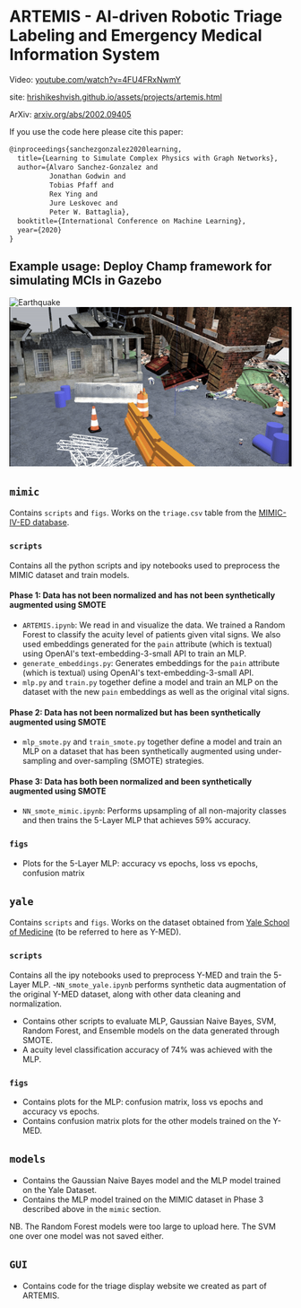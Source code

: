 # ARTEMIS - AI-driven Robotic Triage Labeling and Emergency Medical Information System

Video: [youtube.com/watch?v=4FU4FRxNwmY](https://www.youtube.com/watch?v=4FU4FRxNwmY)

site: [hrishikeshvish.github.io/assets/projects/artemis.html](https://hrishikeshvish.github.io/assets/projects/artemis.html)

ArXiv: [arxiv.org/abs/2002.09405](https://arxiv.org/abs/2002.09405)

If you use the code here please cite this paper:

    @inproceedings{sanchezgonzalez2020learning,
      title={Learning to Simulate Complex Physics with Graph Networks},
      author={Alvaro Sanchez-Gonzalez and
              Jonathan Godwin and
              Tobias Pfaff and
              Rex Ying and
              Jure Leskovec and
              Peter W. Battaglia},
      booktitle={International Conference on Machine Learning},
      year={2020}
    }


## Example usage: Deploy Champ framework for simulating MCIs in Gazebo

![Earthquake](demos/indoor.gif)
![Construction](demos/test2.gif)

## `mimic`
Contains `scripts` and `figs`. Works on the `triage.csv` table from the [MIMIC-IV-ED database](https://physionet.org/content/mimic-iv-ed/2.2/).

### `scripts`
Contains all the python scripts and ipy notebooks used to preprocess the MIMIC dataset and train models. 

#### Phase 1: Data has not been normalized and has not been synthetically augmented using SMOTE
- `ARTEMIS.ipynb`: We read in and visualize the data. We trained a Random Forest to classify the acuity level of patients given vital signs. We also used embeddings generated for the `pain` attribute (which is textual) using OpenAI's text-embedding-3-small API to train an MLP.
- `generate_embeddings.py`: Generates embeddings for the `pain` attribute (which is textual) using OpenAI's text-embedding-3-small API.
- `mlp.py` and `train.py` together define a model and train an MLP on the dataset with the new `pain` embeddings as well as the original vital signs.

#### Phase 2: Data has not been normalized but has been synthetically augmented using SMOTE
- `mlp_smote.py` and `train_smote.py` together define a model and train an MLP on a dataset that has been synthetically augmented using under-sampling and over-sampling (SMOTE) strategies.

#### Phase 3: Data has both been normalized and been synthetically augmented using SMOTE
- `NN_smote_mimic.ipynb`: Performs upsampling of all non-majority classes and then trains the 5-Layer MLP that achieves 59% accuracy.

### `figs`
- Plots for the 5-Layer MLP: accuracy vs epochs, loss vs epochs, confusion matrix

## `yale`
Contains `scripts` and `figs`. Works on the dataset obtained from [Yale School of Medicine](https://www.kaggle.com/datasets/maalona/hospital-triage-and-patient-history-data) (to be referred to here as Y-MED).

### `scripts`
Contains all the ipy notebooks used to preprocess Y-MED and train the 5-Layer MLP.
-`NN_smote_yale.ipynb` performs synthetic data augmentation of the original Y-MED dataset, along with other data cleaning and normalization.
- Contains other scripts to evaluate MLP, Gaussian Naive Bayes, SVM, Random Forest, and Ensemble models on the data generated through SMOTE.
- A acuity level classification accuracy of 74% was achieved with the MLP.

### `figs`
- Contains plots for the MLP: confusion matrix, loss vs epochs and accuracy vs epochs.
- Contains confusion matrix plots for the other models trained on the Y-MED.

## `models`
- Contains the Gaussian Naive Bayes model and the MLP model trained on the Yale Dataset.
- Contains the MLP model trained on the MIMIC dataset in Phase 3 described above in the `mimic` section.

NB. The Random Forest models were too large to upload here. The SVM one over one model was not saved either.

## `GUI`
- Contains code for the triage display website we created as part of ARTEMIS.
